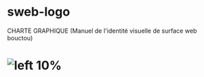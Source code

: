 # sweb-logo
CHARTE GRAPHIQUE (Manuel de l'identité visuelle de surface web bouctou)

<!-- ***https://github.com/madymadesc/sweb-logo/blob/main/image/logo.png -->

# ![left 10%](https://github.com/madymadesc/sweb-logo/blob/main/image/web.png)
